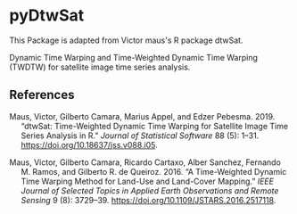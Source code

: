 # pyDtwSat
This Package is adapted from Victor maus's R package dtwSat.

Dynamic Time Warping and Time-Weighted Dynamic Time Warping (TWDTW) for satellite image time series analysis.




## References

<div id="refs" class="references csl-bib-body hanging-indent">

<div id="ref-Maus:2019" class="csl-entry">

Maus, Victor, Gilberto Camara, Marius Appel, and Edzer Pebesma. 2019.
“<span class="nocase">dtwSat</span>: Time-Weighted Dynamic Time Warping
for Satellite Image Time Series Analysis in R.” *Journal of Statistical
Software* 88 (5): 1–31. <https://doi.org/10.18637/jss.v088.i05>.

</div>

<div id="ref-Maus:2016" class="csl-entry">

Maus, Victor, Gilberto Camara, Ricardo Cartaxo, Alber Sanchez, Fernando
M. Ramos, and Gilberto R. de Queiroz. 2016. “A Time-Weighted Dynamic
Time Warping Method for Land-Use and Land-Cover Mapping.” *IEEE Journal
of Selected Topics in Applied Earth Observations and Remote Sensing* 9
(8): 3729–39. <https://doi.org/10.1109/JSTARS.2016.2517118>.

</div>

</div>